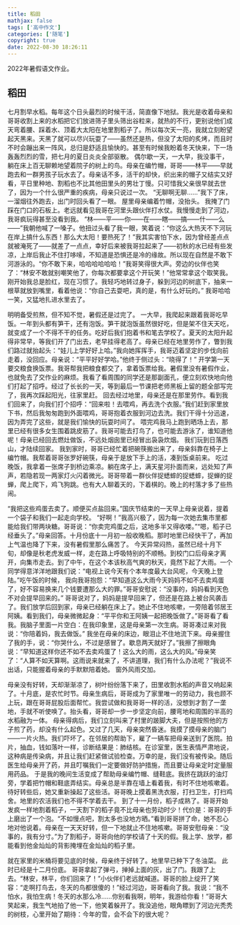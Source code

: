 ```yaml
---
title: 稻田
mathjax: false
tags: ['高中作文']
categories: ['随笔']
copyright: true
date: 2022-08-30 18:26:11
---
```


2022年暑假语文作业。
<!-- More -->

## 稻田
七月割早水稻。每年这个日头最烈的时候干活，简直像下地狱。我光是收着母亲和哥哥收割上来的水稻把它们放进筛子里头筛出谷粒来，就热的不行，更别说他们成天弯着腰、踩着水、顶着大太阳在地里割稻子了。所以每次天一亮，我就立刻盼望起天黑来。天黑了就可以尽兴玩耍了——虽然还是热，但没了太阳的炙烤，而且时不时会蹦出来一阵风，总归是舒适且愉快的。甚至有时候我盼着冬天快来，下一场轰轰烈烈的雪，把七月的夏日炎炎全部驱散。
偶尔歇一天，一大早，我没事干，躺在床上百无聊赖地望着院子的树上的鸟。母亲在编竹帽，哥哥——林平——早就跑去和一群男孩子玩水去了。母亲话不多，活干的却快，织出来的帽子又结实又好看，平日里种地、割稻也不比其他田里头的男壮丁慢。只可惜我父亲很早就去世了，因为一个什么很严重的疾病，母亲只说过一次。
“无聊啊无聊……”我下了床，一溜烟往外跑去，出门时回头看了一眼。
屋里母亲编着竹帽，没抬头。
我掩了门踩在门口的石板上。老远就看见我哥在河里头跟伙伴打水仗。我慢慢走到了河边，我哥疯玩得甚至没看到我。
“林——平——你——在——瞎——搞——什——么——”我朝他喊了一嗓子。他扭过头看了我一眼，笑着说：“你这么大热天不下河玩在岸上搞什么东西！那么大太阳！要热死了！”我其实害怕下水，因为曾经差点点就被淹死了——就差了一点点，幸好后来被我哥拉起来了——初秋的水已经有些发凉，上岸后我止不住打哆嗦，不知道是恐惧还是冷的缘故。所以现在自然是不敢下河游泳的。“你不敢下来，哈哈哈哈哈哈！”我哥笑得很大声。旁边的伙伴也笑了：“林安不敢就别嘲笑他了，你每次都要拿这个开玩笑！”他常常拿这个取笑我。刚开始我总是脸红，现在习惯了。我轻巧地转过身子，躲到河边的树底下，抽来一根草就放到嘴里，看着他说：“你自己去耍吧，真的是，有什么好玩的。”
我哥哈哈一笑，又猛地扎进水里去了。

明明备受煎熬，但不知不觉，暑假还是过完了。
一大早，我爬起来跟着我哥吃早饭。一年到头都有笋干，还有泡饭。笋干就泡饭虽然很好吃，但是架不住天天吃，就变成了一个不得不干的任务。吃好后我们抱着书和笔去学校了。夏天的太阳升起得非常早，等我们开了门出去，老早挂得老高了。母亲已经在地里劳作了，瞥到我们路过就抬起头：“娃儿上学好好上哈。”我向她挥挥手，我哥迈着坚定的步伐向前走着，没回应。母亲说：“平平好好学哈。”他终于侧过头：“晓得了！”
开学第一天要交粮食换饭票。我哥帮我把粮食都交了，拿着饭票给我。暑假里没有暑假作业，也就免去了交作业的麻烦。我看了看周围的同学还是那副面孔，便立刻欢快地向他们打起了招呼。经过了长长的一天，等到最后一节课把老师黑板上留的题全部写完了，我再次踩起阳光，往家里赶。
回去经过地里，母亲还是在那里劳作。看到我们回来了，向我们打个招呼：“回来啦！去喂鸡，再去洗个衣服。”我们赶到家里放下书，然后我匆匆跑到外面喂鸡，哥哥抱着衣服到河边去洗。我们干得十分迅速，因为弄完了这些，就是我们愉快的玩耍时间了。
喂完鸡我马上跑到晒场上去，那里已经有很多女生围着跳皮筋了。我哥可能去打鸟了，也可能去游泳了，谁知道他呢！母亲已经回去燃灶做饭，不远处烟囱里已经冒出袅袅炊烟。
我们玩到日落西山，才陆续回家。
我到家时，哥哥已经忙着把碗筷搬出来了，母亲斜靠在椅子上编竹帽。我帮着哥哥张罗好碗筷，母亲于是放下手上的活，凑到饭桌前来。
吃过晚饭，我拿着一张席子到桥边乘凉。躺在席子上，满天星河扑面而来，远处知了声声，若隐若现一两家灯火闪着微光。哥哥带着一群伙伴捉蟋蟀的捉蟋蟀，捉蝉的捉蝉，爬上爬下，鸡飞狗跳。也有大人聊着天的，下着棋的。晚上的村落才多了些热闹。

“我把这些鸡蛋去卖了。顺便买点盐回来。”国庆节结束的一天早上母亲说着，提着一个袋子和我们一起走向学校。
“好啊！”我高兴极了，因为每一次她去集市里都能给我们带两块糖。哥哥说：“你卖完鸡蛋之后，这地多半又得收喽。”“嗯，稻子已经垂头了。”母亲回答。十月份底十一月初一般收晚稻。那时地里已经快干了，再加上气温也降了下来，没有暑假里那么痛苦了。
今天异常闷热，虽然已经十月下旬，却像是秋老虎发威一样，走在路上呼吸特别的不顺畅。到校门口后母亲才离开，向集市走去。到了中午，在这个本该秋高气爽的秋天，竟然下起了大雨。一个同学得意洋洋地跟我们说：“电视上说今天有个本年度最大台风呢，今天晚上登陆。”吃午饭的时候， 我向我哥抱怨：“早知道这么大雨今天妈妈不如不去卖鸡蛋了，好不容易换来几个钱要遭那么大的罪。”哥哥安慰说：“没事的，妈妈看到天色不对会提早回来的。”
哥哥说对了，妈妈是提早回来了，但还是在路上被台风袭击了。我们放学后回到家，母亲已经躺在床上了。她止不住地咳嗽，一旁陪着邻居王阿姨。看到我们，母亲微微起身：“平平你和王阿姨一起把晚饭做了。”哥哥看了看我。我脑子里面一片空白：在我印象里，这是母亲第一次生病。哥哥凑过来对我说：“你陪着妈，我去做饭。”
我坐在母亲的床边，眼泪止不住地流下来。母亲握住了我的手，说：“你哭什么，不过是感冒了。歇息两天就好了。”我擦了擦眼角说：“早知道这样你还不如不去卖鸡蛋了！这么大的雨，这么大的风。”母亲笑了：“人算不如天算啊。这雨说来就来了，不讲道理，我们有什么办法呢？”我说不出话，只能握着母亲的手默默陪着她。
窗外风雨交加。

母亲没有好转，天却渐渐凉了，树叶纷纷落下来了，田里收割水稻的声音又响起来了。十月底，是农忙时节。母亲生病后，哥哥成为了家里唯一的劳动力，我也顾不上玩，跟在哥哥屁股后面帮忙。我尝试做和我哥哥一样的活，没想到才割了一垄地，手就不听使唤了。抬头看，哥哥却一步一步坚定向前，腰弯地和周围的半高的水稻融为一体。
母亲得病后，我们立刻叫来了村里的跛脚大夫，但是按照他的方子煎了药，却没有什么起色。又过了几天，母亲突然昏迷。我摸了摸母亲的脑门——一片火热。我们吓坏了。在邻居的帮助下，雇了一辆车把母亲送到了医院。拍片，抽血，钱如落叶一样，诊断结果是：肺结核。在诊室里，医生表情严肃地说，这种病是传染病，并且让我们赶紧做试验检查。万幸的是，我们没有被传染。随后医生给母亲开了药，并且叮嘱我们一定要做好防护措施，而且要让母亲定时定量服用药品。
于是我的晚间生活变成了帮助母亲编竹帽、缝鞋底。我挤在跳跃的油灯旁，学着把竹帽和鞋底弄结实。母亲总是半靠在墙上看着我，有时不住地咳嗽着。待好转些后，她又重新操起了这些活。哥哥晚上摸着黑洗衣服，打扫卫生，打扫鸡舍。地里的农活我们也不得不学着去干。
到了十一月份，稻子成熟了。哥哥开始发疯一样地割着稻子，一天割下的稻子竟不比母亲也劳动时少！代价是：哥哥的手上磨出了一个泡。“不如慢点吧，割太多也没地方晒。”看到哥哥拼了命，她不忍心地对他说着。母亲在一天天好转，但一下地就止不住地咳嗽。哥哥安慰母亲：“没事的，我有分寸。”为了割稻子，哥哥向他的学校请了十天的假。我上学、放学，都能看到他金灿灿的背影掩埋在金灿灿的稻子里。

就在家里的米桶将要见底的时候，母亲终于好转了。地里早已种下了冬油菜。
此时已经是十二月份底。
哥哥拿起了弹弓，掸掉上面的灰，出了门。我跟了上去。“林安，林平，你们回来了！”小伙伴们老远就喊道。哥哥的脸上绽开了笑容：“走啊打鸟去，冬天的鸟都很傻的！”经过河边，哥哥看向了我。我说：“我不怕水，我怕生病！冬天的水那么冷……你别看我啊，明年，我游给你看！”哥哥大笑起来，我生气地拍了他一下，他笑着躲开了。我没追他，眼角瞟到了河边光秃秃的树枝，心里开始了期待：今年的雪，会不会下的很大呢？
